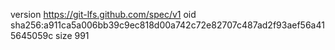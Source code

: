 version https://git-lfs.github.com/spec/v1
oid sha256:a911ca5a006bb39c9ec818d00a742c72e82707c487ad2f93aef56a415645059c
size 991
